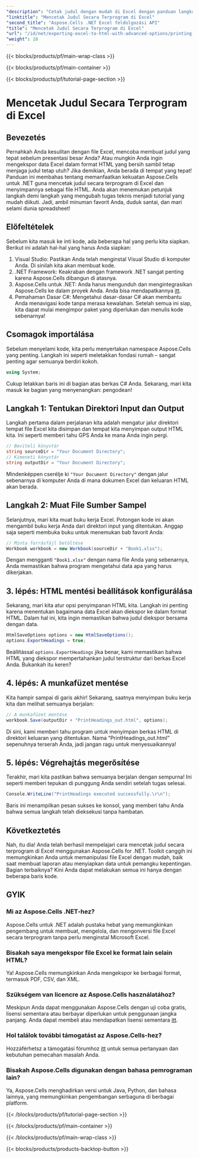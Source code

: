 ```yaml
---
"description": "Cetak judul dengan mudah di Excel dengan panduan langkah demi langkah menggunakan Aspose.Cells untuk .NET. Ekspor data Anda dengan rapi ke HTML dan buat audiens Anda terkesan."
"linktitle": "Mencetak Judul Secara Terprogram di Excel"
"second_title": "Aspose.Cells .NET Excel feldolgozási API"
"title": "Mencetak Judul Secara Terprogram di Excel"
"url": "/id/net/exporting-excel-to-html-with-advanced-options/printing-headings/"
"weight": 18
---
```


{{< blocks/products/pf/main-wrap-class >}}

{{< blocks/products/pf/main-container >}}

{{< blocks/products/pf/tutorial-page-section >}}

# Mencetak Judul Secara Terprogram di Excel

## Bevezetés
Pernahkah Anda kesulitan dengan file Excel, mencoba membuat judul yang tepat sebelum presentasi besar Anda? Atau mungkin Anda ingin mengekspor data Excel dalam format HTML yang bersih sambil tetap menjaga judul tetap utuh? Jika demikian, Anda berada di tempat yang tepat! Panduan ini membahas tentang memanfaatkan kekuatan Aspose.Cells untuk .NET guna mencetak judul secara terprogram di Excel dan menyimpannya sebagai file HTML. Anda akan menemukan petunjuk langkah demi langkah yang mengubah tugas teknis menjadi tutorial yang mudah diikuti. Jadi, ambil minuman favorit Anda, duduk santai, dan mari selami dunia spreadsheet!
## Előfeltételek
Sebelum kita masuk ke inti kode, ada beberapa hal yang perlu kita siapkan. Berikut ini adalah hal-hal yang harus Anda siapkan:
1. Visual Studio: Pastikan Anda telah menginstal Visual Studio di komputer Anda. Di sinilah kita akan membuat kode.
2. .NET Framework: Keakraban dengan framework .NET sangat penting karena Aspose.Cells dibangun di atasnya.
3. Aspose.Cells untuk .NET: Anda harus mengunduh dan mengintegrasikan Aspose.Cells ke dalam proyek Anda. Anda bisa mendapatkannya [itt](https://releases.aspose.com/cells/net/).
4. Pemahaman Dasar C#: Mengetahui dasar-dasar C# akan membantu Anda menavigasi kode tanpa merasa kewalahan.
Setelah semua ini siap, kita dapat mulai mengimpor paket yang diperlukan dan menulis kode sebenarnya!
## Csomagok importálása
Sebelum menyelami kode, kita perlu menyertakan namespace Aspose.Cells yang penting. Langkah ini seperti meletakkan fondasi rumah – sangat penting agar semuanya berdiri kokoh.
```csharp
using System;
```
Cukup letakkan baris ini di bagian atas berkas C# Anda. Sekarang, mari kita masuk ke bagian yang menyenangkan: pengodean!
## Langkah 1: Tentukan Direktori Input dan Output
Langkah pertama dalam perjalanan kita adalah mengatur jalur direktori tempat file Excel kita disimpan dan tempat kita menyimpan output HTML kita. Ini seperti memberi tahu GPS Anda ke mana Anda ingin pergi.
```csharp
// Beviteli könyvtár
string sourceDir = "Your Document Directory";
// Kimeneti könyvtár
string outputDir = "Your Document Directory";
```
Mindenképpen cserélje ki `"Your Document Directory"` dengan jalur sebenarnya di komputer Anda di mana dokumen Excel dan keluaran HTML akan berada.
## Langkah 2: Muat File Sumber Sampel
Selanjutnya, mari kita muat buku kerja Excel. Potongan kode ini akan mengambil buku kerja Anda dari direktori input yang ditentukan. Anggap saja seperti membuka buku untuk menemukan bab favorit Anda:
```csharp
// Minta forrásfájl betöltése
Workbook workbook = new Workbook(sourceDir + "Book1.xlsx");
```
Dengan mengganti `"Book1.xlsx"` dengan nama file Anda yang sebenarnya, Anda memastikan bahwa program mengetahui data apa yang harus dikerjakan.
## 3. lépés: HTML mentési beállítások konfigurálása
Sekarang, mari kita atur opsi penyimpanan HTML kita. Langkah ini penting karena menentukan bagaimana data Excel akan diekspor ke dalam format HTML. Dalam hal ini, kita ingin memastikan bahwa judul diekspor bersama dengan data.
```csharp
HtmlSaveOptions options = new HtmlSaveOptions();
options.ExportHeadings = true;
```
Beállítással `options.ExportHeadings` jika benar, kami memastikan bahwa HTML yang diekspor mempertahankan judul terstruktur dari berkas Excel Anda. Bukankah itu keren?
## 4. lépés: A munkafüzet mentése
Kita hampir sampai di garis akhir! Sekarang, saatnya menyimpan buku kerja kita dan melihat semuanya berjalan:
```csharp
// A munkafüzet mentése
workbook.Save(outputDir + "PrintHeadings_out.html", options);
```
Di sini, kami memberi tahu program untuk menyimpan berkas HTML di direktori keluaran yang ditentukan. Nama “PrintHeadings_out.html” sepenuhnya terserah Anda, jadi jangan ragu untuk menyesuaikannya!
## 5. lépés: Végrehajtás megerősítése
Terakhir, mari kita pastikan bahwa semuanya berjalan dengan sempurna! Ini seperti memberi tepukan di punggung Anda sendiri setelah tugas selesai.
```csharp
Console.WriteLine("PrintHeadings executed successfully.\r\n");
```
Baris ini menampilkan pesan sukses ke konsol, yang memberi tahu Anda bahwa semua langkah telah dieksekusi tanpa hambatan.
## Következtetés
Nah, itu dia! Anda telah berhasil mempelajari cara mencetak judul secara terprogram di Excel menggunakan Aspose.Cells for .NET. Toolkit canggih ini memungkinkan Anda untuk memanipulasi file Excel dengan mudah, baik saat membuat laporan atau menyiapkan data untuk pemangku kepentingan. Bagian terbaiknya? Kini Anda dapat melakukan semua ini hanya dengan beberapa baris kode.
## GYIK
### Mi az Aspose.Cells .NET-hez?  
Aspose.Cells untuk .NET adalah pustaka hebat yang memungkinkan pengembang untuk membuat, mengelola, dan mengonversi file Excel secara terprogram tanpa perlu menginstal Microsoft Excel.
### Bisakah saya mengekspor file Excel ke format lain selain HTML?  
Ya! Aspose.Cells memungkinkan Anda mengekspor ke berbagai format, termasuk PDF, CSV, dan XML.
### Szükségem van licencre az Aspose.Cells használatához?  
Meskipun Anda dapat menggunakan Aspose.Cells dengan uji coba gratis, lisensi sementara atau berbayar diperlukan untuk penggunaan jangka panjang. Anda dapat membeli atau mendapatkan lisensi sementara [itt](https://purchase.aspose.com/temporary-license/).
### Hol találok további támogatást az Aspose.Cells-hez?  
Hozzáférhetsz a támogatási fórumhoz [itt](https://forum.aspose.com/c/cells/9) untuk semua pertanyaan dan kebutuhan pemecahan masalah Anda.
### Bisakah Aspose.Cells digunakan dengan bahasa pemrograman lain?  
Ya, Aspose.Cells menghadirkan versi untuk Java, Python, dan bahasa lainnya, yang memungkinkan pengembangan serbaguna di berbagai platform.

{{< /blocks/products/pf/tutorial-page-section >}}

{{< /blocks/products/pf/main-container >}}

{{< /blocks/products/pf/main-wrap-class >}}

{{< blocks/products/products-backtop-button >}}